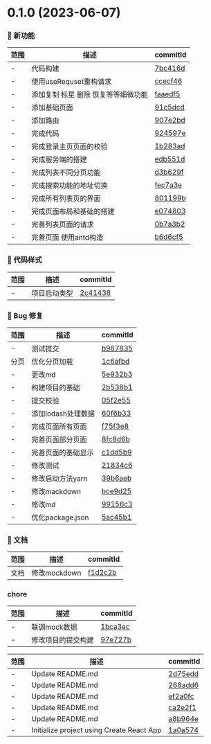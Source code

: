 # 0.1.0 (2023-06-07)

### 🌟 新功能
范围|描述|commitId
--|--|--
 - | 代码构建 | [7bc416d](https://github.com/dalang857/suwendemo/commit/7bc416d)
 - | 使用useRequset重构请求 | [ccecf46](https://github.com/dalang857/suwendemo/commit/ccecf46)
 - | 添加复制 标星 删除 恢复等等细微功能 | [faaedf5](https://github.com/dalang857/suwendemo/commit/faaedf5)
 - | 添加基础页面 | [91c5dcd](https://github.com/dalang857/suwendemo/commit/91c5dcd)
 - | 添加路由 | [907e2bd](https://github.com/dalang857/suwendemo/commit/907e2bd)
 - | 完成代码 | [924597e](https://github.com/dalang857/suwendemo/commit/924597e)
 - | 完成登录主页页面的校验 | [1b283ad](https://github.com/dalang857/suwendemo/commit/1b283ad)
 - | 完成服务端的搭建 | [edb551d](https://github.com/dalang857/suwendemo/commit/edb551d)
 - | 完成列表不同分页功能 | [d3b629f](https://github.com/dalang857/suwendemo/commit/d3b629f)
 - | 完成搜索功能的地址切换 | [fec7a3e](https://github.com/dalang857/suwendemo/commit/fec7a3e)
 - | 完成所有列表页的界面 | [801199b](https://github.com/dalang857/suwendemo/commit/801199b)
 - | 完成页面布局和基础的搭建 | [e074803](https://github.com/dalang857/suwendemo/commit/e074803)
 - | 完善列表页面的请求 | [0b7a3b2](https://github.com/dalang857/suwendemo/commit/0b7a3b2)
 - | 完善页面 使用antd构造 | [b6d6cf5](https://github.com/dalang857/suwendemo/commit/b6d6cf5)


### 🎨 代码样式
范围|描述|commitId
--|--|--
 - | 项目启动类型 | [2c41438](https://github.com/dalang857/suwendemo/commit/2c41438)


### 🐛 Bug 修复
范围|描述|commitId
--|--|--
 - | 测试提交 | [b967835](https://github.com/dalang857/suwendemo/commit/b967835)
 分页 | 优化分页加载 | [1c6afbd](https://github.com/dalang857/suwendemo/commit/1c6afbd)
 - | 更改md | [5e932b3](https://github.com/dalang857/suwendemo/commit/5e932b3)
 - | 构建项目的基础 | [2b538b1](https://github.com/dalang857/suwendemo/commit/2b538b1)
 - | 提交校验 | [05f2e55](https://github.com/dalang857/suwendemo/commit/05f2e55)
 - | 添加lodash处理数据 | [60f6b33](https://github.com/dalang857/suwendemo/commit/60f6b33)
 - | 完成页面所有页面 | [f75f3e8](https://github.com/dalang857/suwendemo/commit/f75f3e8)
 - | 完善页面部分页面 | [8fc8d6b](https://github.com/dalang857/suwendemo/commit/8fc8d6b)
 - | 完善页面的基础显示 | [c1dd5b9](https://github.com/dalang857/suwendemo/commit/c1dd5b9)
 - | 修改测试 | [21834c6](https://github.com/dalang857/suwendemo/commit/21834c6)
 - | 修改启动方法yarn | [39b6aeb](https://github.com/dalang857/suwendemo/commit/39b6aeb)
 - | 修改mackdown | [bce9d25](https://github.com/dalang857/suwendemo/commit/bce9d25)
 - | 修改md | [99156c3](https://github.com/dalang857/suwendemo/commit/99156c3)
 - | 优化package.json | [5ac45b1](https://github.com/dalang857/suwendemo/commit/5ac45b1)


### 📝 文档
范围|描述|commitId
--|--|--
 文档 | 修改mockdown | [f1d2c2b](https://github.com/dalang857/suwendemo/commit/f1d2c2b)


### chore
范围|描述|commitId
--|--|--
 - | 联调mock数据 | [1bca3ec](https://github.com/dalang857/suwendemo/commit/1bca3ec)
 - | 修改项目的提交构建 | [97e727b](https://github.com/dalang857/suwendemo/commit/97e727b)


范围|描述|commitId
--|--|--
 - | Update README.md | [2d75edd](https://github.com/dalang857/suwendemo/commit/2d75edd)
 - | Update README.md | [268add6](https://github.com/dalang857/suwendemo/commit/268add6)
 - | Update README.md | [ef2a0fc](https://github.com/dalang857/suwendemo/commit/ef2a0fc)
 - | Update README.md | [ca2e2f1](https://github.com/dalang857/suwendemo/commit/ca2e2f1)
 - | Update README.md | [a8b964e](https://github.com/dalang857/suwendemo/commit/a8b964e)
 - | Initialize project using Create React App | [1a0a574](https://github.com/dalang857/suwendemo/commit/1a0a574)

